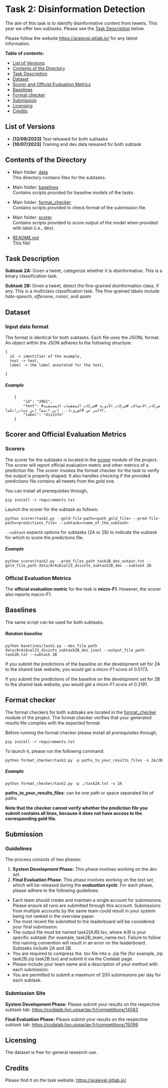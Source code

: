 # Task 2: Disinformation Detection

The aim of this task is to identify disinformative content from tweets. This year we offer two subtasks. Please see the [Task Description](#task-description) below.

Please follow the website https://araieval.gitlab.io/ for any latest information.


__Table of contents:__
- [List of Versions](#list-of-versions)
- [Contents of the Directory](#contents-of-the-directory)
- [Task Description](#task-description)
- [Dataset](#dataset)
- [Scorer and Official Evaluation Metrics](#scorer-and-official-evaluation-metrics)
- [Baselines](#baselines)
- [Format checker](#format-checker)
- [Submission](#submission)
- [Licensing](#licensing)
- [Credits](#Credits)

## List of Versions
* __[13/08/2023]__  Test released for both subtasks
* __[10/07/2023]__  Training and dev data released for both subtask



## Contents of the Directory
* Main folder: [data](./data)<br/>
  This directory contains files for the subtasks.
* Main folder: [baselines](./baselines)<br/>
	Contains scripts provided for baseline models of the tasks.
* Main folder: [format_checker](./format_checker)<br/>
	Contains scripts provided to check format of the submission file.
* Main folder: [scorer](./scorer)<br/>
	Contains scripts provided to score output of the model when provided with label (i.e., dev).

* [README.md](./README.md) <br/>
	This file!

## Task Description

**Subtask 2A:** Given a tweet, categorize whether it is disinformative. This is a binary classification task.

**Subtask 2B:** Given a tweet, detect the fine-grained disinformation class, if any. This is a multiclass classification task. The fine-grained labels include _hate-speech_, _offensive_, _rumor_, and _spam_

## Dataset

### Input data format
The format is identical for both subtasks. Each file uses the JSONL format. An object within the JSON adheres to the following structure:
```
{
  id -> identifier of the example,
  text -> text,
  label -> the label annotated for the text,

}
```
##### Example
```
    {
        "id": "2061",
        "text": #شركات_الاتصالات #شركات_الأدوية #شركات_المعقمات المستفيد الاكبر من #كورونا... اين انتم؟ اين مبادراتكم؟,
        "label": "disinfo"
    }
```


## Scorer and Official Evaluation Metrics

### Scorers

The scorer for the subtasks is located in the [scorer](scorer) module of the project. The scorer will report official evaluation metric and other metrics of a prediction file. The scorer invokes the format checker for the task to verify the output is properly shaped.
It also handles checking if the provided predictions file contains all tweets from the gold one.


You can install all prerequisites through,
```
pip install -r requirements.txt
```
Launch the scorer for the subtask as follows:
```
python scorer/task2.py --gold-file-path=<path_gold_file> --pred-file-path=<predictions_file> --subtask=<name_of_the_subtask>
```

`--subtask` expects options for subtasks (2A or 2B) to indicate the subtask for which to score the predictions file.

##### Example

```
python scorer/task2.py --pred_files_path task2B_dev_output.txt --gold_file_path data/ArAiEval23_disinfo_subtask2B_dev --subtask 2B
```

### Official Evaluation Metrics
The **official evaluation metric** for the task is **micro-F1**. However, the scorer also reports macro-F1.


## Baselines
The same script can be used for both subtasks.

##### Random baseline
```
python baselines/task2.py --dev_file_path data/ArAiEval23_disinfo_subtask2B_dev.jsonl --output_file_path task2B.txt --subtask 2B
 ```
If you submit the predictions of the baseline on the development set for 2A to the shared task website, you would get a micro-F1 score of 0.5173.

If you submit the predictions of the baseline on the development set for 2B to the shared task website, you would get a micro-F1 score of 0.2191.


## Format checker

The format checkers for both subtsaks are located in the [format_checker](format_checker) module of the project. The format checker verifies that your generated results file complies with the expected format.

Before running the format checker please install all prerequisites through,
```
pip install -r requirements.txt
```

To launch it, please run the following command:

```
python format_checker/task2.py -p paths_to_your_results_files -s 2A/2B
```

##### Example
```
python format_checker/task2.py -p ./task2A.txt -s 2A
```
**paths_to_your_results_files**: can be one path or space separated list of paths


**Note that the checker cannot verify whether the prediction file you submit contains all lines, because it does not have access to the corresponding gold file.**


## Submission

### Guidelines

The process consists of two phases:

1. **System Development Phase:** This phase involves working on the *dev set*.
2. **Final Evaluation Phase:** This phase involves working on the *test set*, which will be released during the ***evaluation cycle***.
For each phase, please adhere to the following guidelines:

- Each team should create and maintain a single account for submissions. Please ensure all runs are submitted through this account. Submissions from multiple accounts by the same team could result in your system being not ranked in the overview paper.
- The most recent file submitted to the leaderboard will be considered your final submission.
- The output file must be named task2[A/B].tsv, where A/B is your specific subtask (for example, task2B_team_name.tsv). Failure to follow this naming convention will result in an error on the leaderboard.  Subtasks include 2A and 2B.
- You are required to compress the .tsv file into a .zip file (for example, zip task2B.zip task2B.tsv) and submit it via the Codalab page.
- Please include your team name and a description of your method with each submission.
- You are permitted to submit a maximum of 200 submissions per day for each subtask.

### Submission Site
**System Development Phase:** Please submit your results on the respective subtask tab: https://codalab.lisn.upsaclay.fr/competitions/14563

**Final Evaluation Phase:** Please submit your results on the respective subtask tab: https://codalab.lisn.upsaclay.fr/competitions/15099

## Licensing
The dataset is free for general research use.


## Credits
Please find it on the task website: https://araieval.gitlab.io/
